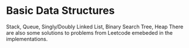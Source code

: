 # Basic Data Structures
Stack, Queue, Singly/Doubly Linked List, Binary Search Tree, Heap
There are also some solutions to problems from Leetcode emebeded in the implementations.
